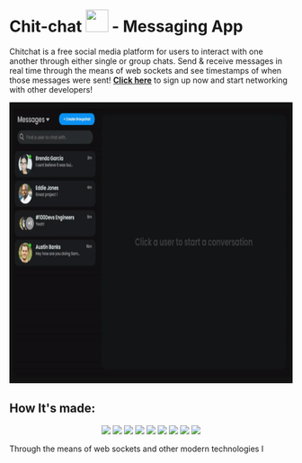 # Chit-chat <img src="https://i.imgur.com/2CeVDQo.png" alt="" height="40px" width="40px" /> - Messaging App
Chitchat is a free social media platform for users to interact with one another through either single or group chats. Send & receive messages in real time through the means of web sockets and see timestamps of when those messages were sent! <a href=""><b>Click here</b></a> to sign up now and start networking with other developers!

<p align="center">
<img src="https://github.com/ssaryonjr/ssaryonjr/raw/main/chitchat.gif?raw=true" height="500px" />
</p>

## How It's made: 
<p align="center">
<img src="https://img.shields.io/badge/react-%2320232a.svg?style=for-the-badge&logo=react&logoColor=%2361DAFB" height=25>
<img src="https://img.shields.io/badge/express.js-%23404d59.svg?style=for-the-badge&logo=express&logoColor=%2361DAFB" height=25>
<img src="https://img.shields.io/badge/node.js-6DA55F?style=for-the-badge&logo=node.js&logoColor=white" height=25>
<img src="https://img.shields.io/badge/MongoDB-%234ea94b.svg?style=for-the-badge&logo=mongodb&logoColor=white" height=25>
<img src="https://img.shields.io/badge/javascript-%23323330.svg?style=for-the-badge&logo=javascript&logoColor=%23F7DF1E" height=25>
<img src="https://img.shields.io/badge/-React%20Query-FF4154?style=for-the-badge&logo=react%20query&logoColor=white" height=25>
<img src="https://img.shields.io/badge/css3-%231572B6.svg?style=for-the-badge&logo=css3&logoColor=white" height=25>
<img src="https://img.shields.io/badge/Socket.io-black?style=for-the-badge&logo=socket.io&badgeColor=010101" height=25>
<img src="https://img.shields.io/badge/html5-%23E34F26.svg?style=for-the-badge&logo=html5&logoColor=white" height=25>
</p>
Through the means of web sockets and other modern technologies I 
